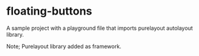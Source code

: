 # floating-buttons

A sample project with a playground file that imports purelayout autolayout library.

Note; Purelayout library added as framework.
